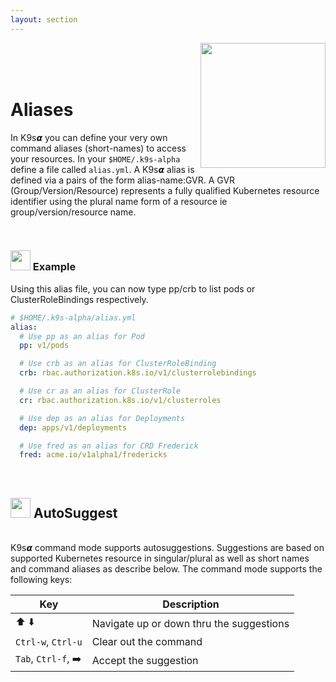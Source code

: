 ```yaml
---
layout: section
---
```


[<img src="/assets/sections/dragon_1.png" align="right" width="200" height="auto"/>](/)

<br/>
<br/>
<br/>

# Aliases

In K9s𝞪 you can define your very own command aliases (short-names) to access your resources. In your `$HOME/.k9s-alpha` define a file called `alias.yml`. A K9s𝞪 alias is defined via a pairs of the form alias-name:GVR. A GVR (Group/Version/Resource) represents a fully qualified Kubernetes resource identifier using the plural name form of a resource ie group/version/resource name.

<br/>

### <img src="/assets/sections/examples.png" width="auto" height="32"/> Example

Using this alias file, you can now type pp/crb to list pods or ClusterRoleBindings respectively.

```yaml
# $HOME/.k9s-alpha/alias.yml
alias:
  # Use pp as an alias for Pod
  pp: v1/pods

  # Use crb as an alias for ClusterRoleBinding
  crb: rbac.authorization.k8s.io/v1/clusterrolebindings

  # Use cr as an alias for ClusterRole
  cr: rbac.authorization.k8s.io/v1/clusterroles

  # Use dep as an alias for Deployments
  dep: apps/v1/deployments

  # Use fred as an alias for CRD Frederick
  fred: acme.io/v1alpha1/fredericks
```

<br/>

## <img src="/assets/sections/overview.png" width="auto" height="32"/> AutoSuggest

<br/>
K9s𝞪 command mode supports autosuggestions. Suggestions are based on supported Kubernetes resource in singular/plural as well as short names and command aliases as describe below. The command mode supports the following keys:

| Key                | Description                              |
| ------------------ | ---------------------------------------- |
| ⬆️ ⬇️                | Navigate up or down thru the suggestions |
| `Ctrl-w`, `Ctrl-u` | Clear out the command                    |
| `Tab`, `Ctrl-f`, ➡️ | Accept the suggestion                    |
